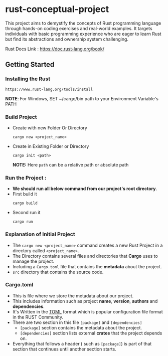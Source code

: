 # rust-conceptual-project
This project aims to demystify the concepts of Rust programming language through hands-on coding exercises and real-world examples. It targets individuals with basic programming experience who are eager to learn Rust but find its abstractions and ownership system challenging.

Rust Docs Link : https://doc.rust-lang.org/book/

## Getting Started
### Installing the Rust 
```
https://www.rust-lang.org/tools/install
``` 
**NOTE**: For Windows, SET ~/cargo/bin path to your Environment Variable's PATH

### Build Project
- Create with new Folder Or Directory
    ```
    cargo new <project_name>
    ```
- Create in Existing Folder or Directory 
    ```
    cargo init <path>
    ```
    **NOTE:** Here `path` can be a relative path or absolute path

### Run the Project : 
- **We should run all below command from our project's root directory**.
 - First build it
    ```
    cargo build
    ```
 - Second run it
    ```
    cargo run
    ```

### Explanation of Initial Project
 - The `cargo new <project_name>` command creates a new Rust Project in a directory called `<project_name>`.
 - The Directory contains several files and directories that **Cargo** uses to manage the project.
 - Including a `Cargo.toml` file that contains the **metadata** about the project.
 - `src` directory that contains the source code.    

### Cargo.toml
- This is file where we store the metadata about our project.
- This includes information such as project **name**, **version**, **authors** and **dependencies**.
- It's Written in the [TOML](https://toml.io/en/) format which is popular configuration file format in the RUST Community.
- There are two section in this file `[package]` and `[dependencies]`
    - `[package]` section contains the metadata about the project.
    - `[dependencies]` section lists external **crates** that the project depends on.
- Everything that follows a header ( such as `[package]`) is part of that section that continues until another section starts.
